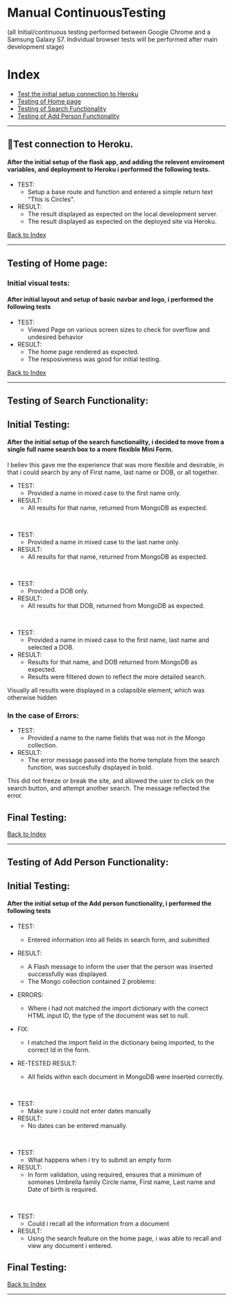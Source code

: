 # Manual ContinuousTesting
(all Initial/continuous testing performed between Google Chrome and a Samsung Galaxy S7. Individual browser tests will be performed after main development stage)

# Index

* [Test the initial setup connection to Heroku](#test-connection-to-heroku)
* [Testing of Home page](#testing-of-home-page)
* [Testing of Search Functionality](#testing-of-search-functionality)
* [Testing of Add Person Functionality](#testing-of-add-person-functionality)


---

## :hammer:Test connection to Heroku.

#### After the initial setup of the flask app, and adding the relevent enviroment variables, and deployment to Heroku i performed the following tests.

* TEST:	
    * Setup a base route and function and entered a simple return text "This is Circles".
* RESULT: 
    * The result displayed as expected on the local development server.
	* The result displayed as expected on the deployed site via Heroku.

[Back to Index](#index)

---

## Testing of Home page:

### Initial visual tests:

#### After initial layout and setup of basic navbar and logo, i performed the following tests

* TEST: 
    * Viewed Page on various screen sizes to check for overflow and undesired behavior
* RESULT: 
    * The home page rendered as expected.
	* The resposiveness was good for initial testing.


[Back to Index](#index)

---

## Testing of Search Functionality:

## Initial Testing:

#### After the initial setup of the search functionality, i decided to move from a single full name search box to a more flexible Mini Form.
I believ this gave me the experience that was more flexible and desirable, in that i could search by any of First name, last name or DOB, or all together.

* TEST: 
    * Provided a name in mixed case to the first name only.
* RESULT:
    * All results for that name, returned from MongoDB as expected.

<br>

* TEST:
    * Provided a name in mixed case to the last name only.
* RESULT:
    * All results for that name, returned from MongoDB as expected.

<br>

* TEST:
    * Provided a DOB only.
* RESULT:   
    * All results for that DOB, returned from MongoDB as expected.

<br>

* TEST:
    * Provided a name in mixed case to the first name, last name and selected a DOB.
* RESULT: 
    * Results for that name, and DOB returned from MongoDB as expected.
	* Results were filtered down to reflect the more detailed search.

Visually all results were displayed in a colapsible element, which was otherwise hidden

### In the case of Errors:

* TEST: 
    * Provided a name to the name fields that was not in the Mongo collection.
* RESULT:   
    * The error message passed into the home template from the search function, was succesfully displayed in bold.

This did not freeze or break the site, and allowed the user to click on the search button, and attempt another search. The message reflected the error.

## Final Testing:

[Back to Index](#index)

---

## Testing of Add Person Functionality:

## Initial Testing:

#### After the initial setup of the Add person functionality, i performed the following tests

* TEST: 
    * Entered information into all fields in search form, and submitted
* RESULT:
    * A Flash message to inform the user that the person was inserted successfully was displayed.
    * The Mongo collection contained 2 problems:
* ERRORS: 
	* Where i had not matched the import dictionary with the correct HTML input ID, the type of the document was set to null.
* FIX: 
	* I matched the import field in the dictionary being imported, to the correct Id in the form.

* RE-TESTED RESULT: 
	* All fields within each document in MongoDB were inserted correctly.

<br>

* TEST:
    * Make sure i could not enter dates manually
* RESULT:
    * No dates can be entered manually.

<br>

* TEST:
    * What happens when i try to submit an empty form
* RESULT:   
    * In form validation, using required, ensures that a minimum of somones Umbrella family Circle name, First name, Last name and Date of birth is required.

<br>

* TEST:
    * Could i recall all the information from a document
* RESULT: 
    * Using the search feature on the home page, i was able to recall and view any document i entered.



## Final Testing:

[Back to Index](#index)

---
